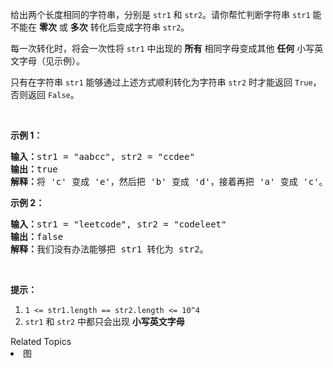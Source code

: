 <p>给出两个长度相同的字符串，分别是&nbsp;<code>str1</code>&nbsp;和 <code>str2</code>。请你帮忙判断字符串 <code>str1</code> 能不能在 <strong>零次</strong>&nbsp;或 <strong>多次</strong>&nbsp;转化后变成字符串 <code>str2</code>。</p>

<p>每一次转化时，将会一次性将 <code>str1</code> 中出现的&nbsp;<strong>所有</strong>&nbsp;相同字母变成其他&nbsp;<strong>任何</strong>&nbsp;小写英文字母（见示例）。</p>

<p>只有在字符串 <code>str1</code>&nbsp;能够通过上述方式顺利转化为字符串 <code>str2</code>&nbsp;时才能返回&nbsp;<code>True</code>，否则返回 <code>False</code>。​​</p>

<p>&nbsp;</p>

<p><strong>示例 1：</strong></p>

<pre><strong>输入：</strong>str1 = &quot;aabcc&quot;, str2 = &quot;ccdee&quot;
<strong>输出：</strong>true
<strong>解释：</strong>将 &#39;c&#39; 变成 &#39;e&#39;，然后把 &#39;b&#39; 变成 &#39;d&#39;，接着再把 &#39;a&#39; 变成 &#39;c&#39;。注意，转化的顺序也很重要。
</pre>

<p><strong>示例 2：</strong></p>

<pre><strong>输入：</strong>str1 = &quot;leetcode&quot;, str2 = &quot;codeleet&quot;
<strong>输出：</strong>false
<strong>解释：</strong>我们没有办法能够把 str1 转化为 str2。
</pre>

<p>&nbsp;</p>

<p><strong>提示：</strong></p>

<ol>
	<li><code>1 &lt;= str1.length == str2.length &lt;= 10^4</code></li>
	<li><code>str1</code>&nbsp;和 <code>str2</code> 中都只会出现&nbsp;<strong>小写英文字母</strong></li>
</ol>
<div><div>Related Topics</div><div><li>图</li></div></div>